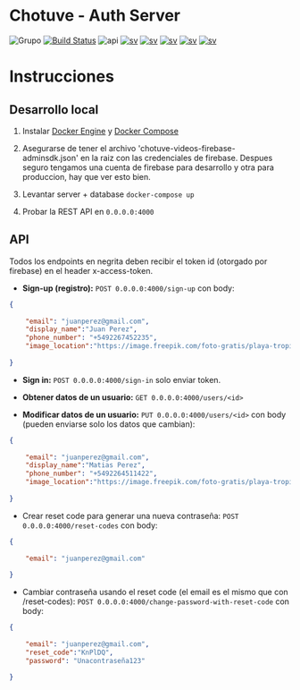 # Chotuve - Auth Server

![Grupo](https://img.shields.io/badge/grupo-11-blue) [![Build Status](https://travis-ci.com/santiagomariani/chotuve-auth-server.svg?token=JK2YBuuGjqNcqiY3N6nH&branch=master)](https://travis-ci.com/github/santiagomariani/chotuve-auth-server)
![api](https://img.shields.io/badge/api-v0.1-blueviolet)
[![sv](https://img.shields.io/badge/view-app%20sv-important)](https://github.com/Franco-Giordano/chotuve-appserver)
[![sv](https://img.shields.io/badge/view-media%20sv-important)](https://github.com/sebalogue/chotuve-mediaserver)
[![sv](https://img.shields.io/badge/view-web%20front-important)](https://github.com/santiagomariani/chotuve-web-front)
[![sv](https://img.shields.io/badge/view-auth%20sv-important)](https://github.com/santiagomariani/chotuve-auth-server)
[![sv](https://img.shields.io/badge/view-android-important)](https://github.com/javier2409/Chotuve-Android)

# Instrucciones

## Desarrollo local

1. Instalar [Docker Engine](https://docs.docker.com/engine/install/) y [Docker Compose](https://docs.docker.com/compose/install/)

2. Asegurarse de tener el archivo 'chotuve-videos-firebase-adminsdk.json' en la raiz con las credenciales de firebase. Despues seguro tengamos una cuenta de firebase para desarrollo y otra para produccion, hay que ver esto bien.

3. Levantar server + database
```docker-compose up```

3. Probar la REST API en `0.0.0.0:4000`

## API

Todos los endpoints en negrita deben recibir el token id (otorgado por firebase) en el header x-access-token.

- **Sign-up (registro):**
`POST 0.0.0.0:4000/sign-up` con body:
```json
{
	
	"email": "juanperez@gmail.com",
	"display_name":"Juan Perez",
	"phone_number": "+5492267452235",
	"image_location":"https://image.freepik.com/foto-gratis/playa-tropical_74190-188.jpg"
	
}
```

- **Sign in:**
`POST 0.0.0.0:4000/sign-in` solo enviar token.

- **Obtener datos de un usuario:**
`GET 0.0.0.0:4000/users/<id>`

- **Modificar datos de un usuario:**
`PUT 0.0.0.0:4000/users/<id>` con body (pueden enviarse solo los datos que cambian):
```json
{
	
	"email": "juanperez@gmail.com",
	"display_name":"Matias Perez",
	"phone_number": "+5492264511422",
	"image_location":"https://image.freepik.com/foto-gratis/playa-tropical_74190-188.jpg"
	
}
```

- Crear reset code para generar una nueva contraseña:
`POST 0.0.0.0:4000/reset-codes` con body:
```json
{
	
    "email": "juanperez@gmail.com"
    
}


```

- Cambiar contraseña usando el reset code (el email es el mismo que con /reset-codes):
`POST 0.0.0.0:4000/change-password-with-reset-code` con body:
```json
{
	
	"email": "juanperez@gmail.com",
	"reset_code":"KnPlDQ",
	"password": "Unacontraseña123"
	
}
```
